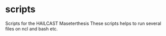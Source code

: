 # scripts
Scripts for the HAILCAST Maseterthesis
These scripts helps to run several files on ncl and bash etc.
